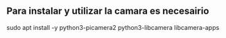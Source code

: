 ## Para instalar y utilizar la camara es necesairio<br>

sudo apt install -y python3-picamera2 python3-libcamera libcamera-apps
